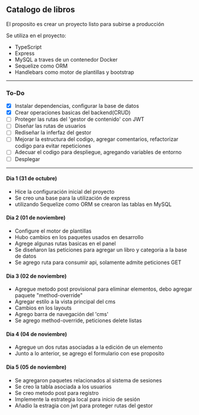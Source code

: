 ## Catalogo de libros

El proposito es crear un proyecto listo para subirse a producción

Se utiliza en el proyecto:
- TypeScript
- Express
- MySQL a traves de un contenedor Docker
- Sequelize como ORM
- Handlebars como motor de plantillas y bootstrap
---
### To-Do
- [x] Instalar dependencias, configurar la base de datos
- [x] Crear operaciones basicas del backend(CRUD)
- [ ] Proteger las rutas del 'gestor de contenido' con JWT
- [ ] Diseñar las rutas de usuarios
- [ ] Rediseñar la inferfaz del gestor
- [ ] Mejorar la estructura del codigo, agregar comentarios, refactorizar codigo para evitar repeticiones
- [ ] Adecuar el codigo para despliegue, agregando variables de entorno
- [ ] Desplegar
---
#### Dia 1 (31 de octubre)
- Hice la configuración inicial del proyecto
- Se creo una base para la utilización de express
- utilizando Sequelize como ORM se crearon las tablas en MySQL

#### Dia 2 (01 de noviembre)
- Configure el motor de plantillas
- Hubo cambios en los paquetes usados en desarrollo
- Agrege algunas rutas basicas en el panel
- Se diseñaron las peticiones para agregar un libro y categoria a la base de datos
- Se agrego ruta para consumir api, solamente admite peticiones GET

#### Dia 3 (02 de noviembre)
- Agregue metodo post provisional para eliminar elementos, debo agregar paquete "method-override"
- Agregar estilo a la vista principal del cms
- Cambios en los layouts
- Agrego barra de navegación del 'cms'
- Se agrego method-override, peticiones delete listas

#### Dia 4 (04 de noviembre)
- Agregue un dos rutas asociadas a la edición de un elemento 
- Junto a lo anterior, se agrego el formulario con ese proposito

#### Dia 5 (05 de noviembre)
- Se agregaron paquetes relacionados al sistema de sesiones
- Se creo la tabla asociada a los usuarios
- Se creo metodo post para registro
- Implemente la estrategia local para inicio de sesión
- Añadio la estragia con jwt para proteger rutas del gestor